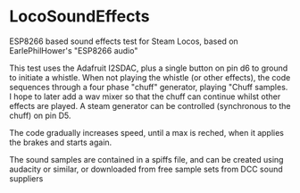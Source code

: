 # LocoSoundEffects
ESP8266 based sound effects test for Steam Locos, based on EarlePhilHower's "ESP8266 audio" 

This test uses the Adafruit I2SDAC, plus a single button on pin d6 to ground to initiate a whistle.
When not playing the whistle (or other effects), the code sequences through a four phase "chuff" generator, playing "Chuff samples.
I hope to later add a wav mixer so that the chuff can continue whilst other effects are played.
A steam generator can be controlled (synchronous to the chuff) on pin D5.

The code gradually increases speed, until a max is reched, when it applies the brakes and starts again. 

The sound samples are contained in a spiffs file, and can be created using audacity or similar, or downloaded from free sample sets from DCC sound suppliers

